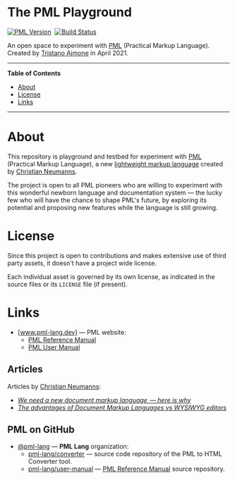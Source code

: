 # The PML Playground

[![PML Version][PML badge]][Get PML]&nbsp;
[![Build Status][Travis badge]][Travis link]

An open space to experiment with [PML]  (Practical Markup Language).
Created by [Tristano Ajmone] in April 2021.

-----

**Table of Contents**

<!-- MarkdownTOC autolink="true" bracket="round" autoanchor="false" lowercase="only_ascii" uri_encoding="true" levels="1,2,3" -->

- [About](#about)
- [License](#license)
- [Links](#links)

<!-- /MarkdownTOC -->

-----

# About

This repository is playground and testbed for experiment with [PML]  (Practical Markup Language), a new [lightweight markup language] created by [Christian Neumanns].

The project is open to all PML pioneers who are willing to experiment with this wonderful newborn language and documentation system — the lucky few who will have the chance to shape PML's future, by exploring its potential and proposing new features while the language is still growing.

# License

Since this project is open to contributions and makes extensive use of third party assets, it doesn't have a project wide license.

Each individual asset is governed by its own license, as indicated in the source files or its `LICENSE` file (if present).

# Links

- [www.pml-lang.dev] — PML website:
    + [PML Reference Manual]
    + [PML User Manual]

<!-- MarkdownTOC:excluded -->
## Articles

Articles by [Christian Neumanns]:

- [_We need a new document markup language  — here is why_][2019article]
- _[The advantages of Document Markup Languages vs WYSIWYG editors]_

<!-- MarkdownTOC:excluded -->
## PML on GitHub

- [@pml-lang] — __PML Lang__ organization:
    + [pml-lang/converter] — source code repository of the PML to HTML Converter tool.
    + [pml-lang/user-manual] — [PML Reference Manual] source repository.

<!-----------------------------------------------------------------------------
                               REFERENCE LINKS
------------------------------------------------------------------------------>

[lightweight markup language]: https://en.wikipedia.org/wiki/Lightweight_markup_language "Wikipedia page 'Lightweight markup language'"


<!-- PML -->

[www.pml-lang.dev]: https://www.pml-lang.dev "Visit PML website"
[PML]: https://www.pml-lang.dev "Visit PML website"
[Get PML]: https://www.pml-lang.dev/downloads/install.html "Go to the PML download page"
[PML binaries]: https://www.pml-lang.dev/downloads/install.html "Download precompiled PML binaries"

<!-- PML Docs & Articles -->

[PML Reference Manual]: https://www.pml-lang.dev/docs/reference_manual/index.html "Read the online PML Reference Manual"
[PML User Manual]: https://www.pml-lang.dev/docs/user_manual/index.html "Read the online PML User Manual"

[2019article]: https://www.freecodecamp.org/news/we-need-a-new-document-markup-language-c22e0ec44e15/ "Read full article at freeCodeCamp"
[The advantages of Document Markup Languages vs WYSIWYG editors]: https://www.pml-lang.dev/docs/articles/advantages-markup-language-vs-word-processor/index.html "Read full article at PMl website"

<!-- PML GitHub -->

[@practical-markup-language]: https://github.com/practical-markup-language "View GitHub profile of the Practical Markup Language organization"

[@pml-lang]: https://github.com/pml-lang "View GitHub profile of the Practical Markup Language organization"
[pml-lang/converter]: https://github.com/pml-lang/converter "Visit repository on GitHub"
[pml-lang/user-manual]: https://github.com/pml-lang/user-manual "Visit repository on GitHub"

<!-- badges -->

[PML badge]: https://img.shields.io/badge/PML-1.4.0-yellow "Supported PML version (click for PML download page)"
[Travis badge]: https://travis-ci.com/tajmone/Sublime-PML.svg?branch=main
[Travis link]: https://travis-ci.com/tajmone/Sublime-PML "Travis CI: EditorConfig validation status"

<!-- people -->

[Christian Neumanns]: https://github.com/pml-lang "View Christian Neumanns's GitHub profile"
[Tristano Ajmone]: https://github.com/tajmone "View Tristano Ajmone's GitHub profile"


<!-- EOF -->
